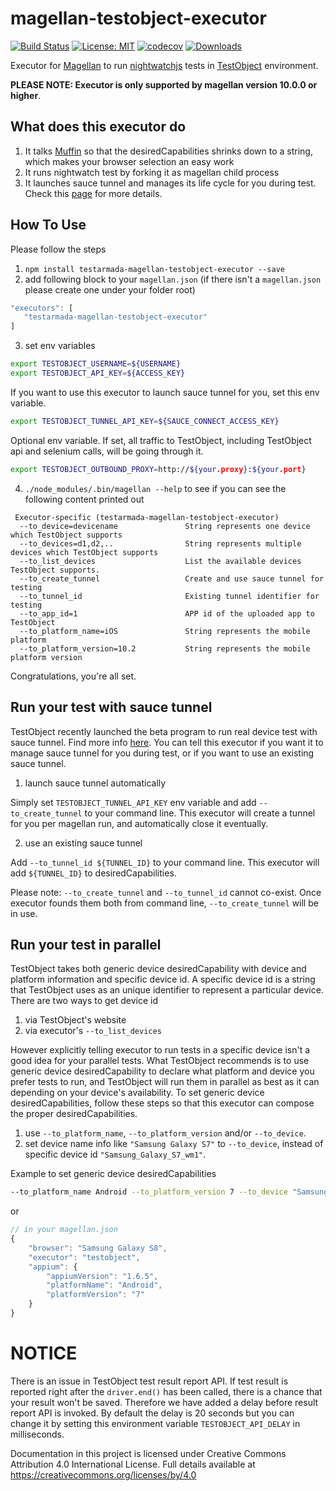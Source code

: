 # magellan-testobject-executor

[![Build Status](https://travis-ci.org/TestArmada/magellan-testobject-executor.svg?branch=master)](https://travis-ci.org/TestArmada/magellan-testobject-executor)
[![License: MIT](https://img.shields.io/badge/License-MIT-green.svg)](https://opensource.org/licenses/MIT)
[![codecov](https://codecov.io/gh/TestArmada/magellan-testobject-executor/branch/master/graph/badge.svg)](https://codecov.io/gh/TestArmada/magellan-testobject-executor)
[![Downloads](http://img.shields.io/npm/dm/testarmada-magellan-testobject-executor?style=flat)](https://npmjs.org/package/testarmada-magellan-testobject-executor)

Executor for [Magellan](https://github.com/TestArmada/magellan) to run [nightwatchjs](http://nightwatchjs.org/) tests in [TestObject](https://testobject.com/) environment.

**PLEASE NOTE: Executor is only supported by magellan version 10.0.0 or higher**.

## What does this executor do
 1. It talks [Muffin]() so that the desiredCapabilities shrinks down to a string, which makes your browser selection an easy work
 2. It runs nightwatch test by forking it as magellan child process
 3. It launches sauce tunnel and manages its life cycle for you during test. Check this [page](https://wiki.saucelabs.com/display/DOCS/Sauce+Connect+Proxy+and+Real+Device+Testing) for more details.

## How To Use
Please follow the steps

 1. `npm install testarmada-magellan-testobject-executor --save`
 2. add following block to your `magellan.json` (if there isn't a `magellan.json` please create one under your folder root)
 ```javascript
 "executors": [
    "testarmada-magellan-testobject-executor"
 ]
 ```
 3. set env variables
 ```bash
 export TESTOBJECT_USERNAME=${USERNAME}
 export TESTOBJECT_API_KEY=${ACCESS_KEY}
 ```

If you want to use this executor to launch sauce tunnel for you, set this env variable.
```bash
export TESTOBJECT_TUNNEL_API_KEY=${SAUCE_CONNECT_ACCESS_KEY}
``` 

Optional env variable. If set, all traffic to TestObject, including TestObject api and selenium calls, will be going through it.
```bash
export TESTOBJECT_OUTBOUND_PROXY=http://${your.proxy}:${your.port}
```

 4. `./node_modules/.bin/magellan --help` to see if you can see the following content printed out
 ```
  Executor-specific (testarmada-magellan-testobject-executor)
   --to_device=devicename               String represents one device which TestObject supports
   --to_devices=d1,d2,..                String represents multiple devices which TestObject supports
   --to_list_devices                    List the available devices TestObject supports.
   --to_create_tunnel                   Create and use sauce tunnel for testing
   --to_tunnel_id                       Existing tunnel identifier for testing
   --to_app_id=1                        APP id of the uploaded app to TestObject
   --to_platform_name=iOS               String represents the mobile platform
   --to_platform_version=10.2           String represents the mobile platform version
 ```

Congratulations, you're all set. 

## Run your test with sauce tunnel
TestObject recently launched the beta program to run real device test with sauce tunnel. Find more info [here](https://wiki.saucelabs.com/display/DOCS/Sauce+Connect+Proxy+and+Real+Device+Testing). You can tell this executor if you want it to manage sauce tunnel for you during test, or if you want to use an existing sauce tunnel.

1. launch sauce tunnel automatically

Simply set `TESTOBJECT_TUNNEL_API_KEY` env variable and add `--to_create_tunnel` to your command line. This executor will create a tunnel for you per magellan run, and automatically close it eventually.

2. use an existing sauce tunnel

Add `--to_tunnel_id ${TUNNEL_ID}` to your command line. This executor will add `${TUNNEL_ID}` to desiredCapabilities.

Please note: `--to_create_tunnel` and `--to_tunnel_id` cannot co-exist. Once executor founds them both from command line, `--to_create_tunnel` will be in use. 


## Run your test in parallel
TestObject takes both generic device desiredCapability with device and platform information and specific device id. A specific device id is a string that TestObject uses as an unique identifier to represent a particular device. There are two ways to get device id

1. via TestObject's website
2. via executor's `--to_list_devices`

However explicitly telling executor to run tests in a specific device isn't a good idea for your parallel tests. What TestObject recommends is to use generic device desiredCapability to declare what platform and device you prefer tests to run, and TestObject will run them in parallel as best as it can depending on your device's availability. To set generic device desiredCapabilities, follow these steps so that this executor can compose the proper desiredCapabilities.

1. use `--to_platform_name`, `--to_platform_version` and/or `--to_device`.
2. set device name info like `"Samsung Galaxy S7"` to `--to_device`, instead of specific device id `"Samsung_Galaxy_S7_wm1"`.

Example to set generic device desiredCapabilities

```bash
--to_platform_name Android --to_platform_version 7 --to_device "Samsung Galaxy S8"
```

or

```js
// in your magellan.json
{
    "browser": "Samsung Galaxy S8",
    "executor": "testobject",
    "appium": {
        "appiumVersion": "1.6.5",
        "platformName": "Android",
        "platformVersion": "7"
    }
}

```


# NOTICE

There is an issue in TestObject test result report API. If test result is reported right after the `driver.end()` has been called, there is a chance that your result won't be saved. Therefore we have added a delay before result report API is invoked. By default the delay is 20 seconds but you can change it by setting this environment variable `TESTOBJECT_API_DELAY` in milliseconds.


Documentation in this project is licensed under Creative Commons Attribution 4.0 International License. Full details available at https://creativecommons.org/licenses/by/4.0
